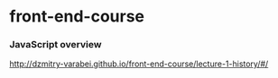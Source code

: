 front-end-course
================

### JavaScript overview
http://dzmitry-varabei.github.io/front-end-course/lecture-1-history/#/
